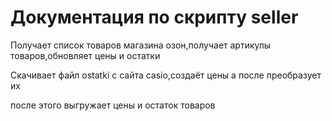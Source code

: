 # **Документация по скрипту seller** #

Получает список товаров магазина озон,получает артикулы товаров,обновляет цены и остатки

Скачивает файл ostatki с сайта casio,создаёт цены а после преобразует их

после этого выгружает цены и остаток товаров

